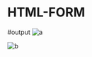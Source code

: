 # HTML-FORM
#output
![a](https://github.com/Harshal-Meher/HTML-FORM/assets/134125835/31e9c446-3e9e-4558-90b1-65816eed0706)

![b](https://github.com/Harshal-Meher/HTML-FORM/assets/134125835/79e25a62-6012-4adf-a0fb-012854364ad3)

